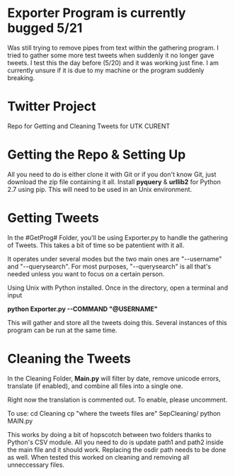 # Exporter Program is currently bugged 5/21

Was still trying to remove pipes from text within the gathering program. I tried to gather some more test tweets when suddenly it no longer gave tweets.
I test this the day before (5/20) and it was working just fine. I am currently unsure if it is due to my machine or the program suddenly breaking. 


# Twitter Project

Repo for Getting and Cleaning Tweets for UTK CURENT


# Getting the Repo & Setting Up
All you need to do is either clone it with Git or if you don't know Git, just download the zip file containing it all.
Install **pyquery** & **urllib2** for Python 2.7 using pip. This will need to be used in an Unix environment. 

# Getting Tweets
In the #GetProg# Folder, you'll be using Exporter.py to handle the gathering of Tweets. 
This takes a bit of time so be patentient with it all. 

It operates under several modes but the two main ones are "--username" and "--querysearch".
For most purposes, "--querysearch" is all that's needed unless you want to focus on a certain person. 

Using Unix with Python installed. Once in the directory, open a terminal and input

**python Exporter.py --COMMAND "@USERNAME"**

This will gather and store all the tweets doing this. Several instances of this program can be run at the same time. 

# Cleaning the Tweets
In the Cleaning Folder, **Main.py** will filter by date, remove unicode errors, translate (if enabled), and combine all files into a single one.

Right now the translation is commented out. To enable, please
uncomment.

To use:
cd Cleaning
cp "where the tweets files are" SepCleaning/
python MAIN.py

This works by doing a bit of hopscotch between two folders thanks to Python's CSV module. All you need to do is update path1 and path2 inside the main file and it should work. Replacing the osdir path needs to be done as well. When tested this worked on cleaning and removing all unneccessary files. 
